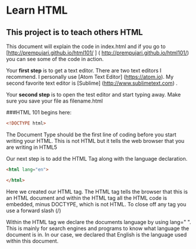 # Learn HTML
## This project is to teach others HTML
This document will explain the code in index.html and if you go to [http://prempujari.github.io/html101/ ] ( http://prempujari.github.io/html101/) you can see some of the code in action.

Your **first step** is to get a text editor. There are two text editors I recommend. I personally use [Atom Text Editor] (https://atom.io). My second favorite text editor is [Sublime] (http://www.sublimetext.com) .

Your **second step** is to open the test editor and start typing away. Make sure you save your file as filename.html

###HTML 101 begins here:
```html
<!DOCTYPE html>
```

The Document Type should be the first line of coding before you start writing your HTML. This is not HTML but it tells the web browser that you are writing in HTML5

Our next step is to add the HTML Tag along with the language declaration.

```html
<html lang="en">

</html>
```
Here we created our HTML tag.  The HTML tag tells the browser that this is an HTML document and within the HTML tag all the HTML code is embedded, minus DOCTYPE, which is not HTML.  To close off any tag you use a forward slash (/)

Within the HTML tag we declare the documents language by using lang=" ". This is mainly for search engines and programs to know what language the document is in.  In our case, we declared that English is the language used within this document.
